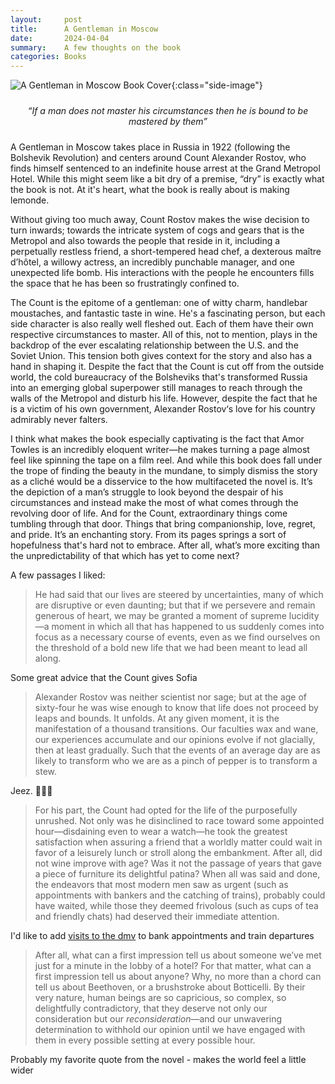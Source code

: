 ```yaml
---
layout:     post
title:      A Gentleman in Moscow
date:       2024-04-04
summary:    A few thoughts on the book
categories: Books
---
```



![A Gentleman in Moscow Book Cover](https://cdn1.bookmanager.com/i/m?b=rBSsMLeAZlaa4lBFYLwFBg&cb=1712027897){:class="side-image"}

<p style="text-align: center; margin-top: 1.5rem; margin-bottom: 1.5rem;">
  <em>“If a man does not master his circumstances then he is bound to be mastered by them”</em>
</p>

A Gentleman in Moscow takes place in Russia in 1922 (following the Bolshevik Revolution) and centers around Count Alexander Rostov, who finds himself sentenced to an indefinite house arrest at the Grand Metropol Hotel. While this might seem like a bit dry of a premise, “dry” is exactly what the book is not. At it's heart, what the book is really about is making lemonde. 


Without giving too much away, Count Rostov makes the wise decision to turn inwards; towards the intricate system of cogs and gears that is the Metropol and also towards the people that reside in it, including a perpetually restless friend, a short-tempered head chef, a dexterous maître d’hôtel, a willowy actress, an incredibly punchable manager, and one unexpected life bomb. His interactions with the people he encounters fills the space that he has been so frustratingly confined to. 

The Count is the epitome of a gentleman: one of witty charm, handlebar moustaches, and fantastic taste in wine. He's a fascinating person, but each side character is also really well fleshed out. Each of them have their own respective circumstances to master. All of this, not to mention, plays in the backdrop of the ever escalating relationship between the U.S. and the Soviet Union. This tension both gives context for the story and also has a hand in shaping it. Despite the fact that the Count is cut off from the outside world, the cold bureaucracy of the Bolsheviks that's transformed Russia into an emerging global superpower still manages to reach through the walls of the Metropol and disturb his life. However, despite the fact that he is a victim of his own government, Alexander Rostov‘s love for his country admirably never falters.

I think what makes the book especially captivating is the fact that Amor Towles is an incredibly eloquent writer—he makes turning a page almost feel like spinning the tape on a film reel. And while this book does fall under the trope of finding the beauty in the mundane, to simply dismiss the story as a cliché would be a disservice to the how multifaceted the novel is. It’s the depiction of a man’s struggle to look beyond the despair of his circumstances and instead make the most of what comes through the revolving door of life. And for the Count, extraordinary things come tumbling through that door. Things that bring companionship, love, regret, and pride. It’s an enchanting story. From its pages springs a sort of hopefulness that's hard not to embrace. After all, what’s more exciting than the unpredictability of that which has yet to come next?


A few passages I liked:

> He had said that our lives are steered by uncertainties, many of which are disruptive or even daunting; but that if we persevere and remain generous of heart, we may be granted a moment of supreme lucidity—a moment in which all that has happened to us suddenly comes into focus as a necessary course of events, even as we find ourselves on the threshold of a bold new life that we had been meant to lead all along.


Some great advice that the Count gives Sofia


> Alexander Rostov was neither scientist nor sage; but at the age of sixty-four he was wise enough to know that life does not proceed by leaps and bounds. It unfolds. At any given moment, it is the manifestation of a thousand transitions. Our faculties wax and wane, our experiences accumulate and our opinions evolve if not glacially, then at least gradually. Such that the events of an average day are as likely to transform who we are as a pinch of pepper is to transform a stew.


Jeez. 👏👏👏


> For his part, the Count had opted for the life of the purposefully unrushed. Not only was he disinclined to race toward some appointed hour—disdaining even to wear a watch—he took the greatest satisfaction when assuring a friend that a worldly matter could wait in favor of a leisurely lunch or stroll along the embankment. After all, did not wine improve with age? Was it not the passage of years that gave a piece of furniture its delightful patina? When all was said and done, the endeavors that most modern men saw as urgent (such as appointments with bankers and the catching of trains), probably could have waited, while those they deemed frivolous (such as cups of tea and friendly chats) had deserved their immediate attention.


I'd like to add [visits to the dmv](https://www.youtube.com/watch?v=ONFj7AYgbko) to bank appointments and train departures


> After all, what can a first impression tell us about someone we’ve met just for a minute in the lobby of a hotel? For that matter, what can a first impression tell us about anyone? Why, no more than a chord can tell us about Beethoven, or a brushstroke about Botticelli. By their very nature, human beings are so capricious, so complex, so delightfully contradictory, that they deserve not only our consideration but our *reconsideration*—and our unwavering determination to withhold our opinion until we have engaged with them in every possible setting at every possible hour.


Probably my favorite quote from the novel - makes the world feel a little wider

<style>
.side-image {
  float: right; 
  margin: 0 0 1em 1.5em;
  width: 45%;
  border-radius: 5px; 
}

.post-content {
  overflow: hidden; 
}